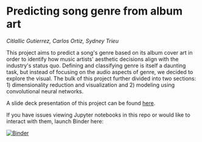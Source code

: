 # Predicting song genre from album art
_Citlallic Gutierrez, Carlos Ortiz, Sydney Trieu_

This project aims to predict a song's genre based on its album cover art in order to identify how music artists' aesthetic decisions align with the industry's status quo. Defining and classifying genre is itself a daunting task, but instead of focusing on the audio aspects of genre, we decided to explore the visual. The bulk of this project further divided into two sections: 1) dimensionality reduction and visualization and 2) modeling using convolutional neural networks. 

A slide deck presentation of this project can be found [here](https://docs.google.com/presentation/d/13okN5-YP2DWNlQrTUEb43DOBbrY1FdssEiXgH5zo_Zo/edit?usp=sharing).

If you have issues viewing Jupyter notebooks in this repo or would like to interact with them, launch Binder here:

[![Binder](https://mybinder.org/badge_logo.svg)](https://mybinder.org/v2/gh/sydneytrieu/music-genre-predictor/HEAD)
